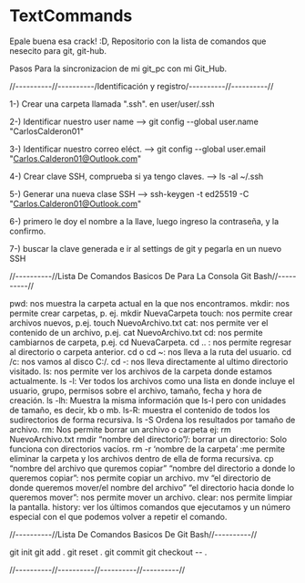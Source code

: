 # TextCommands
Epale buena esa crack! :D, Repositorio con la lista de comandos que nesecito para git, git-hub.

Pasos Para la sincronizacion de mi git_pc con mi Git_Hub.

//----------//----------/Identificación y registro/----------//----------//

1-) Crear una carpeta llamada ".ssh". en user/user/.ssh

2-) Identificar nuestro user name --> git config --global user.name "CarlosCalderon01"

3-) Identificar nuestro correo eléct. --> git config --global user.email "Carlos.Calderon01@Outlook.com"

4-) Crear clave SSH, comprueba si ya tengo claves. --> ls -al ~/.ssh 

5-) Generar una nueva clase SSH --> ssh-keygen -t ed25519 -C "Carlos.Calderon01@Outlook.com"

6-) primero le doy el nombre a la llave, luego ingreso la contraseña, y la confirmo.

7-) buscar la clave generada e ir al settings de git y pegarla en un nuevo SSH

//----------//Lista De Comandos Basicos De Para La Consola Git Bash//----------//

pwd: nos muestra la carpeta actual en la que nos encontramos.
mkdir: nos permite crear carpetas, p. ej. mkdir NuevaCarpeta
touch: nos permite crear archivos nuevos, p.ej. touch NuevoArchivo.txt
cat: nos permite ver el contenido de un archivo, p.ej. cat NuevoArchivo.txt
cd: nos permite cambiarnos de carpeta, p.ej. cd NuevaCarpeta.
cd .. : nos permite regresar al directorio o carpeta anterior.
cd o cd ~: nos lleva a la ruta del usuario.
cd /c: nos vamos al disco C:/.
cd -: nos lleva directamente al ultimo directorio visitado.
ls: nos permite ver los archivos de la carpeta donde estamos actualmente.
ls -l: Ver todos los archivos como una lista en donde incluye el usuario, grupo, permisos sobre el archivo, tamaño, fecha y hora de creación.
ls -lh: Muestra la misma información que ls-l pero con unidades de tamaño, es decir, kb o mb.
ls-R: muestra el contenido de todos los sudirectorios de forma recursiva.
ls -S Ordena los resultados por tamaño de archivo.
rm: Nos permite borrar un archivo o carpeta ej: rm NuevoArchivo.txt
rmdir “nombre del directorio”/: borrar un directorio: Solo funciona con directorios vacíos.
rm -r ‘nombre de la carpeta’ :me permite eliminar la carpeta y los archivos dentro de ella de forma recursiva.
cp “nombre del archivo que quremos copiar” “nombre del directorio a donde lo queremos copiar”: nos permite copiar un archivo.
mv “el directorio de donde queremos mover/el nombre del archivo” “el directorio hacia donde lo queremos mover”: nos permite mover un archivo.
clear: nos permite limpiar la pantalla.
history: ver los últimos comandos que ejecutamos y un número especial con el que podemos volver a repetir el comando.

//----------//Lista De Comandos Basicos De Git Bash//----------//

git init
git add .
git reset .
git commit
git checkout -- .

//----------//----------//----------//----------//
